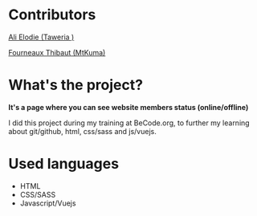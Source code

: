 # Contributors

[Ali Elodie (Taweria )]( https://github.com/Taweria)

[Fourneaux Thibaut (MtKuma)](https://github.com/FourneauxThibaut)

 

# What's the project?

**It's a page where you can see website members status (online/offline)**

I did this project during my training at BeCode.org, to further my learning about git/github, html, css/sass and js/vuejs.

# Used languages

* HTML
* CSS/SASS
* Javascript/Vuejs